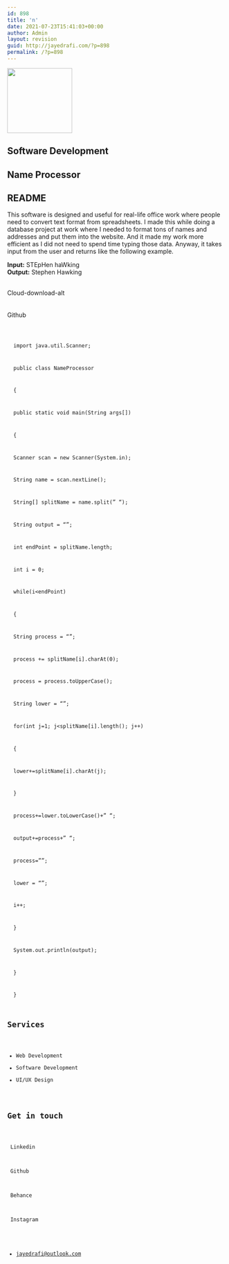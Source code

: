 ```yaml
---
id: 898
title: 'n'
date: 2021-07-23T15:41:03+00:00
author: Admin
layout: revision
guid: http://jayedrafi.com/?p=898
permalink: /?p=898
---
```

<img width="150" height="150" src="http://jayedrafi.com/wp-content/uploads/2021/07/My-Post-3-150x150.png" alt="" loading="lazy" srcset="http://jayedrafi.com/wp-content/uploads/2021/07/My-Post-3-150x150.png 150w, http://jayedrafi.com/wp-content/uploads/2021/07/My-Post-3-300x300.png 300w, http://jayedrafi.com/wp-content/uploads/2021/07/My-Post-3-1024x1024.png 1024w, http://jayedrafi.com/wp-content/uploads/2021/07/My-Post-3-768x768.png 768w, http://jayedrafi.com/wp-content/uploads/2021/07/My-Post-3.png 1080w" sizes="(max-width: 150px) 100vw, 150px" />

## Software Development

## Name Processor

## README

This software is designed and useful for real-life office work where people need to convert text format from spreadsheets. I made this while doing a database project at work where I needed to format tons of names and addresses and put them into the website. And it made my work more efficient as I did not need to spend time typing those data. Anyway, it takes input from the user and returns like the following example.

**Input:** STEpHen haWking  
**Output:** Stephen Hawking

<a target="_blank" rel="noopener"><br /> Cloud-download-alt<br /> </a>  
<a target="_blank" rel="noopener"><br /> Github<br /> </a>

## <code/>

&nbsp; import java.util.Scanner;&nbsp;

&nbsp; public class NameProcessor&nbsp;

&nbsp; {

&nbsp; public static void main(String args[])

&nbsp; {

&nbsp; Scanner scan = new Scanner(System.in);

&nbsp; String name = scan.nextLine();

&nbsp; String[] splitName = name.split(&#8221; &#8220;);

&nbsp; String output = &#8220;&#8221;;

&nbsp; int endPoint = splitName.length;

&nbsp; int i = 0;

&nbsp; while(i<endPoint)

&nbsp; {

&nbsp; String process = &#8220;&#8221;;

&nbsp; process += splitName[i].charAt(0);

&nbsp; process = process.toUpperCase();

&nbsp; String lower = &#8220;&#8221;;

&nbsp; for(int j=1; j<splitName[i].length(); j++)

&nbsp; {

&nbsp; lower+=splitName[i].charAt(j);

&nbsp; }

&nbsp; process+=lower.toLowerCase()+&#8221; &#8220;;

&nbsp; output+=process+&#8221; &#8220;;

&nbsp; process=&#8221;&#8221;;

&nbsp; lower = &#8220;&#8221;;

&nbsp; i++;

&nbsp; }

&nbsp; System.out.println(output);

&nbsp; }

&nbsp; }

## Services

  * Web Development
  * Software Development
  * UI/UX Design

## Get in touch

<a target="_blank" rel="noopener"><br /> Linkedin<br /> </a>  
<a target="_blank" rel="noopener"><br /> Github<br /> </a>  
<a target="_blank" rel="noopener"><br /> Behance<br /> </a>  
<a target="_blank" rel="noopener"><br /> Instagram<br /> </a>

  * jayedrafi@outlook.com